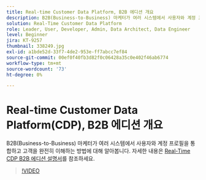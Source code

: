 ```yaml
---
title: Real-time Customer Data Platform, B2B 에디션 개요
description: B2B(Business-to-Business) 마케터가 여러 시스템에서 사용자와 계정 프로필을 통합하고 고객을 완전히 이해하는 방법에 대해 알아봅니다.
solution: Real-Time Customer Data Platform
role: Leader, User, Developer, Admin, Data Architect, Data Engineer
level: Beginner
jira: KT-9257
thumbnail: 338249.jpg
exl-id: a1bde52d-33f7-4de2-953e-ff7abcc7ef84
source-git-commit: 00ef0f40fb3d82f0c06428a35c0e402f46ab6774
workflow-type: tm+mt
source-wordcount: '73'
ht-degree: 0%

---
```


# Real-time Customer Data Platform(CDP), B2B 에디션 개요

B2B(Business-to-Business) 마케터가 여러 시스템에서 사용자와 계정 프로필을 통합하고 고객을 완전히 이해하는 방법에 대해 알아봅니다. 자세한 내용은 [Real-Time CDP B2B 에디션 설명서](https://experienceleague.adobe.com/docs/experience-platform/rtcdp/b2b-overview.html)를 참조하세요.

>[!VIDEO](https://video.tv.adobe.com/v/338249?learn=on)
